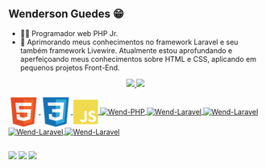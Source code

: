 ## Wenderson Guedes 😁

- 🧑‍💻  Programador web PHP Jr.
- 🚀  Aprimorando meus conhecimentos no framework Laravel e seu também framework Livewire. Atualmente estou aprofundando e aperfeiçoando meus conhecimentos sobre HTML e CSS, aplicando em pequenos projetos Front-End.


<div align="center">
  <a href="https://github.com/wendersonguedez" target="_blank">
  <img height="180em" src="https://github-readme-stats.vercel.app/api?username=wendersonguedez&show_icons=true&theme=dark&include_all_commits=true&count_private=true"/>
  <img height="180em" src="https://github-readme-stats.vercel.app/api/top-langs/?username=wendersonguedez&layout=compact&langs_count=7&theme=dark"/>
</div>

<div style="display: inline_block"><br>
  <img align="center" alt="Rafa-HTML" height="60" width="60" src="https://raw.githubusercontent.com/devicons/devicon/master/icons/html5/html5-original.svg">
   
  <img align="center" alt="Rafa-CSS" height="60" width="60" src="https://raw.githubusercontent.com/devicons/devicon/master/icons/css3/css3-original.svg">
   
  <img align="center" alt="Wend-Js" height="50" width="50" src="https://raw.githubusercontent.com/devicons/devicon/master/icons/javascript/javascript-plain.svg">
   
  <img align="center" alt="Wend-PHP" height="60" width="60" src="https://cdn.jsdelivr.net/gh/devicons/devicon/icons/php/php-original.svg"/>
   
  <img align="center" alt="Wend-Laravel" height="50" width="50" src="https://cdn.jsdelivr.net/gh/devicons/devicon/icons/laravel/laravel-plain-wordmark.svg" />
          
  <img align="center" alt="Wend-Laravel" height="60" width="60" src="https://cdn.jsdelivr.net/gh/devicons/devicon/icons/mysql/mysql-original-wordmark.svg" />
   
  <img align="center" alt="Wend-Laravel" height="60" width="60" src="https://cdn.jsdelivr.net/gh/devicons/devicon/icons/bootstrap/bootstrap-original.svg" />
  
  <img align="center" alt="Wend-Laravel" height="60" width="60" src="https://cdn.jsdelivr.net/gh/devicons/devicon/icons/linux/linux-original.svg" />   
        
</div> 
   
##
  
<div> 
   <a href="https://instagram.com/wendersonguedez" target="_blank"><img src="https://img.shields.io/badge/-Instagram-%23E4405F?style=for-the-badge&logo=instagram&logoColor=white" target="_blank"></a>
   <a href = "mailto:wendersongdz6@gmail.com"><img src="https://img.shields.io/badge/Gmail-D14836?style=for-the-badge&logo=gmail&logoColor=white" target="_blank"></a>
   <a href="https://www.linkedin.com/in/wenderson-guedes/" target="_blank"><img src="https://img.shields.io/badge/-LinkedIn-%230077B5?style=for-the-badge&logo=linkedin&logoColor=white" target="_blank"></a> 
  
    
</div>

          
   
  
 
          
